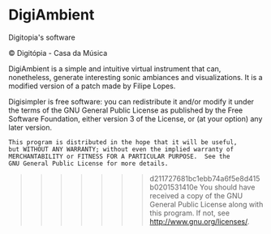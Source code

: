 DigiAmbient
===========

Digitopia's software

© Digitópia - Casa da Música

DigiAmbient is a simple and intuitive virtual instrument that can, nonetheless, generate interesting sonic ambiances and visualizations. It is a modified version of a patch made by Filipe Lopes. 

Digisimpler is free software: you can redistribute it and/or modify
    it under the terms of the GNU General Public License as published by
    the Free Software Foundation, either version 3 of the License, or
    (at your option) any later version.

    This program is distributed in the hope that it will be useful,
    but WITHOUT ANY WARRANTY; without even the implied warranty of
    MERCHANTABILITY or FITNESS FOR A PARTICULAR PURPOSE.  See the
    GNU General Public License for more details.

>>>>>>> d211727681bc1ebb74a6f5e8d415b0201531410e
    You should have received a copy of the GNU General Public License along with this program.  If not, see <http://www.gnu.org/licenses/>.
